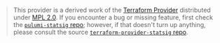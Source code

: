 > This provider is a derived work of the [Terraform Provider](https://github.com/statsig-io/terraform-provider-statsig)
> distributed under [MPL 2.0](https://www.mozilla.org/en-US/MPL/2.0/). If you encounter a bug or missing feature,
> first check the [`pulumi-statsig` repo](https://github.com/statsig-io/pulumi-statsig/issues); however, if that doesn't turn up anything,
> please consult the source [`terraform-provider-statsig` repo](https://github.com/statsig-io/terraform-provider-statsig/issues).